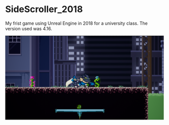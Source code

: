# SideScroller_2018
My frist game using Unreal Engine in 2018 for a university class. The version used was 4.16.

![Side Scroller!](https://github.com/PedroPPMN/SideScroller_NP1_2018/blob/main/MainImage.png)

